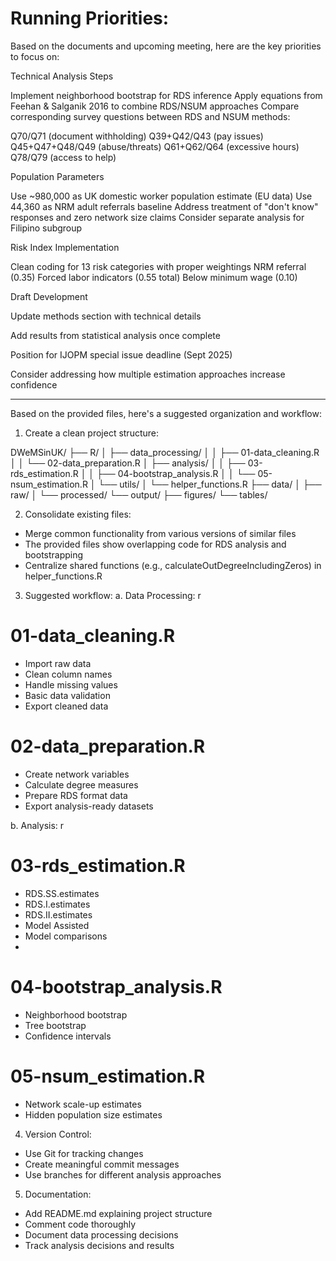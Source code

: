 
# Running Priorities: #


Based on the documents and upcoming meeting, here are the key priorities to focus on:

Technical Analysis Steps


Implement neighborhood bootstrap for RDS inference
Apply equations from Feehan & Salganik 2016 to combine RDS/NSUM approaches
Compare corresponding survey questions between RDS and NSUM methods:

Q70/Q71 (document withholding)
Q39+Q42/Q43 (pay issues)
Q45+Q47+Q48/Q49 (abuse/threats)
Q61+Q62/Q64 (excessive hours)
Q78/Q79 (access to help)




Population Parameters


Use ~980,000 as UK domestic worker population estimate (EU data)
Use 44,360 as NRM adult referrals baseline
Address treatment of "don't know" responses and zero network size claims
Consider separate analysis for Filipino subgroup


Risk Index Implementation


Clean coding for 13 risk categories with proper weightings
NRM referral (0.35)
Forced labor indicators (0.55 total)
Below minimum wage (0.10)


Draft Development


Update methods section with technical details

Add results from statistical analysis once complete

Position for IJOPM special issue deadline (Sept 2025)

Consider addressing how multiple estimation approaches increase confidence



----



Based on the provided files, here's a suggested organization and workflow:
1. Create a clean project structure:

DWeMSinUK/
├── R/
│   ├── data_processing/
│   │   ├── 01-data_cleaning.R
│   │   └── 02-data_preparation.R
│   ├── analysis/
│   │   ├── 03-rds_estimation.R
│   │   ├── 04-bootstrap_analysis.R 
│   │   └── 05-nsum_estimation.R
│   └── utils/
│       └── helper_functions.R
├── data/
│   ├── raw/
│   └── processed/
└── output/
    ├── figures/
    └── tables/

2. Consolidate existing files:
- Merge common functionality from various versions of similar files
- The provided files show overlapping code for RDS analysis and bootstrapping
- Centralize shared functions (e.g., calculateOutDegreeIncludingZeros) in helper_functions.R
3. Suggested workflow:
a. Data Processing:
r
# 01-data_cleaning.R
- Import raw data
- Clean column names
- Handle missing values
- Basic data validation
- Export cleaned data
# 02-data_preparation.R
- Create network variables
- Calculate degree measures
- Prepare RDS format data
- Export analysis-ready datasets

b. Analysis:
r
# 03-rds_estimation.R
- RDS.SS.estimates
- RDS.I.estimates
- RDS.II.estimates
- Model Assisted
- Model comparisons
- 
# 04-bootstrap_analysis.R
- Neighborhood bootstrap
- Tree bootstrap
- Confidence intervals
# 05-nsum_estimation.R
- Network scale-up estimates
- Hidden population size estimates

4. Version Control:
- Use Git for tracking changes
- Create meaningful commit messages
- Use branches for different analysis approaches
5. Documentation:
- Add README.md explaining project structure
- Comment code thoroughly
- Document data processing decisions
- Track analysis decisions and results